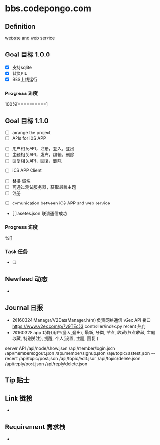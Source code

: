 bbs.codepongo.com
======================
## Definition ##
website and web service

## Goal 目标 1.0.0 ##
* [x] 支持sqlite
* [x] 替换PIL
* [x] BBS上线运行
### Progress 进度 ###
100%[==========]


## Goal 目标 1.1.0 ##
* [ ] arrange the project
* [ ] APIs for iOS APP  
 + [ ] 用户相关API，注册，登入，登出
 + [ ] 主题相关API，发布，编辑，删除
 + [ ] 回复相关API，回复，删除
* [ ] iOS APP Client
 + [ ] 替换 域名
 + [ ] 可通过测试服务器，获取最新主题
 + [ ] 注册
* [ ] comunication between iOS APP and web service
 + [ ]lasetes.json 联调通信成功

### Progress 进度 ###
  %[]

### Task 任务 ###
* [ ] 


## Newfeed 动态 ##
* 

## Journal 日报 ##
* 20160324 
Manager/V2DataManager.h(m) 
负责网络通信 v2ex API 接口 https://www.v2ex.com/p/7v9TEc53
controller/index.py recent 热门
* 20160328
app 功能(用户(登入,登出), 最新, 分类, 节点, 收藏(节点收藏, 主题收藏, 特别关注), 提醒, 个人(设置, 主题, 回复))

server API
/api/node/show.json
/api/member/login.json
/api/member/logout.json
/api/member/signup.json
/api/topic/lastest.json -- recent
/api/topic/post.json
/api/topic/edit.json
/api/topic/delete.json
/api/reply/post.json
/api/reply/delete.json
## Tip 贴士 ##


## Link 链接 ##
* 

## Requirement 需求栈 ##
* 

